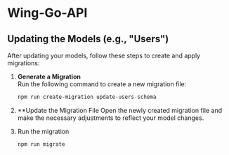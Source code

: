 # Wing-Go-API

## Updating the Models (e.g., "Users")

After updating your models, follow these steps to create and apply migrations:

1. **Generate a Migration**  
   Run the following command to create a new migration file:

    ```bash
    npm run create-migration update-users-schema

    ```

2. \*\*Update the Migration File
   Open the newly created migration file and make the necessary adjustments to reflect your model changes.

3. Run the migration
    ```bash
    npm run migrate
    ```
